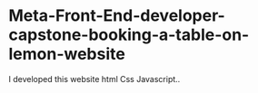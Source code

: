 # Meta-Front-End-developer-capstone-booking-a-table-on-lemon-website
I developed this website html Css Javascript..

